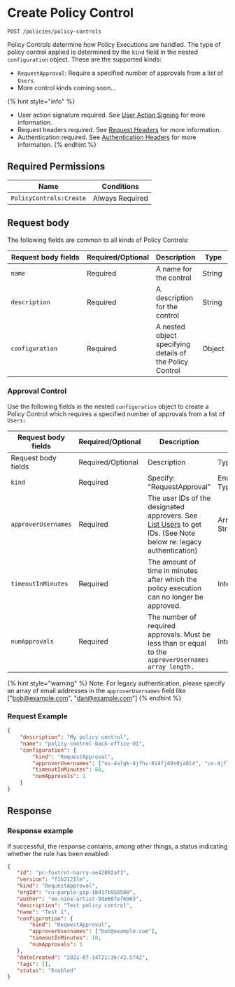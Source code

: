 # Create Policy Control

`POST /policies/policy-controls`

Policy Controls determine how Policy Executions are handled. The type of policy control applied is determined by the `kind` field in the nested `configuration` object. These are the supported kinds:

* `RequestApproval`: Require a specified number of approvals from a list of `Users`.
* More control kinds coming soon...

{% hint style="info" %}
* User action signature required. See [User Action Signing](../../authentication/user-action-signing/) for more information.
* Request headers required. See [Request Headers](../../../getting-started/request-headers.md) for more information.
* Authentication required. See [Authentication Headers](../../../getting-started/request-headers.md#authentication-headers) for more information.
{% endhint %}

## Required Permissions

| Name                    | Conditions      |
| ----------------------- | --------------- |
| `PolicyControls:Create` | Always Required |

## Request body <a href="#request-body" id="request-body"></a>

The following fields are common to all kinds of Policy Controls:

<table><thead><tr><th width="217">Request body fields</th><th width="113">Required/Optional</th><th>Description</th><th>Type</th></tr></thead><tbody><tr><td><code>name</code></td><td>Required</td><td>A name for the control</td><td>String</td></tr><tr><td><code>description</code></td><td>Required</td><td>A description for the control</td><td>String</td></tr><tr><td><code>configuration</code></td><td>Required</td><td>A nested object specifying details of the Policy Control</td><td>Object</td></tr></tbody></table>

### Approval Control

Use the following fields in the nested `configuration` object to create a Policy Control which requires a specified number of approvals from a list of `Users:`

<table data-header-hidden><thead><tr><th width="254">Request body fields</th><th width="113">Required/Optional</th><th width="218">Description</th><th>Type</th></tr></thead><tbody><tr><td>Request body fields</td><td>Required/Optional</td><td>Description</td><td>Type</td></tr><tr><td><code>kind</code></td><td>Required</td><td>Specify: "RequestApproval"</td><td>Enumerated Type</td></tr><tr><td><code>approverUsernames</code></td><td>Required</td><td>The user IDs of the designated approvers. See <a href="../../authentication/user-management/listUsers.md">List Users</a> to get IDs. (See Note below re: legacy authentication)</td><td>Array of Strings</td></tr><tr><td><code>timeoutInMinutes</code></td><td>Required</td><td>The amount of time in minutes after which the policy execution can no longer be approved.</td><td>Integer</td></tr><tr><td><code>numApprovals</code></td><td>Required</td><td>The number of required approvals. Must be less than or equal to the <code>approverUsernames array length.</code></td><td>Integer</td></tr></tbody></table>

{% hint style="warning" %}
Note: For legacy authentication, please specify an array of email addresses in the `approverUsernames` field like \["bob@example.com", "dan@example.com"]
{% endhint %}

### Request Example <a href="#request-example.1" id="request-example.1"></a>

```json
{
    "description": "My policy control",
    "name": "policy-control-back-office-01",
    "configuration": {
        "kind": "RequestApproval",
        "approverUsernames": ["us-4algk-4jfhv-8i4fj49s0ja8t4", "us-4jflw-98fj3-8isgdefs0ja8t4"],
        "timeoutInMinutes": 60,
        "numApprovals": 1
    }
}
```

## Response <a href="#response" id="response"></a>

### Response example <a href="#response-example" id="response-example"></a>

If successful, the response contains, among other things, a status indicating whether the rule has been enabled:

```json
{
   "id": "pc-foxtrot-harry-ae42882af3",
   "version": "f1b2121lm",
   "kind": "RequestApproval",
   "orgId": "cu-purple-pip-1b417b958500",
   "author": "oe-nine-artist-9de60fef6963",
   "description": "Test policy control",
   "name": "Test 1",
   "configuration": {
       "kind": "RequestApproval",
       "approverUsernames": ["bob@example.com"],
       "timeoutInMinutes": 10,
       "numApprovals": 1
   },
   "dateCreated": "2022-07-14T21:36:42.574Z",
   "tags": [],
   "status": "Enabled"
}
```
